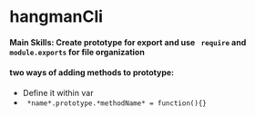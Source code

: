 # hangmanCli

#### Main Skills: Create prototype for export and use ``` require``` and ```module.exports``` for file organization

#### two ways of adding methods to prototype:
* Define it within var
*  ``` *name*.prototype.*methodName* = function(){}```
